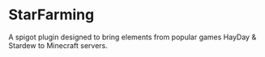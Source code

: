# StarFarming
A spigot plugin designed to bring elements from popular games HayDay &amp; Stardew to Minecraft servers.
